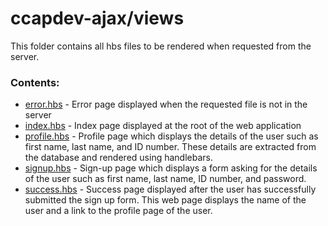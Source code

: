 # ccapdev-ajax/views

This folder contains all hbs files to be rendered when requested from the server.

### Contents:
- [error.hbs](https://github.com/arvention/ccapdev-ajax/blob/master/views/error.hbs) - Error page displayed when the requested file is not in the server
- [index.hbs](https://github.com/arvention/ccapdev-ajax/blob/master/views/index.hbs) - Index page displayed at the root of the web application
- [profile.hbs](https://github.com/arvention/ccapdev-ajax/blob/master/views/profile.hbs) - Profile page which displays the details of the user such as first name, last name, and ID number. These details are extracted from the database and rendered using handlebars.
- [signup.hbs](https://github.com/arvention/ccapdev-ajax/blob/master/views/signup.hbs) - Sign-up page which displays a form asking for the details of the user such as first name, last name, ID number, and password.
- [success.hbs](https://github.com/arvention/ccapdev-ajax/blob/master/views/success.hbs) - Success page displayed after the user has successfully submitted the sign up form. This web page displays the name of the user and a link to the profile page of the user.
